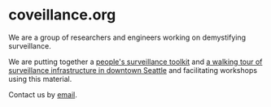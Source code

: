 <link rel="icon" type="image/png" href="http://www.coveillance.org/eyes.png">
<title>coveillance</title>
<link rel="stylesheet" href="styles/toolkit-styles.css" class="next-head">
<link rel="stylesheet" href="styles/page-style.css">

# coveillance.org

<!-- * [Watching the watchers: a workshop](http://www.coveillance.org/workshop) -->
<!-- * [A field guide to spotting surveillance cameras](http://www.coveillance.org/field-guide) -->
<!-- * [Who's watching you and how?](http://www.coveillance.org/whos-watching) -->
<!-- * [More info](http://www.coveillance.org/misc) -->

We are a group of researchers and engineers working on demystifying surveillance.

We are putting together a [people's surveillance toolkit](http://www.coveillance.org/toolkit) and [a walking tour of surveillance infrastructure in downtown Seattle](http://www.coveillance.org/tour) and facilitating workshops using this material.

Contact us by <a href="mailto:sousveillance@protonmail.com">email</a>.
